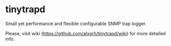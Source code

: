 tinytrapd
=========

Small yet performance and flexible configurable SNMP trap logger.


Please, visit wiki (https://github.com/alxgrh/tinytrapd/wiki) for more detailed info.